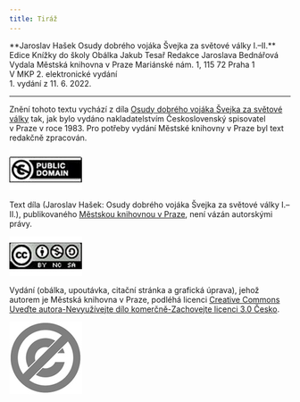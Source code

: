 ```yaml
---
title: Tiráž
---
```


<section>  
**Jaroslav Hašek    
Osudy dobrého vojáka Švejka    
za světové války    
I.–II.**  
</section>  
<section>  
Edice Knížky do školy  
Obálka Jakub Tesař  
Redakce Jaroslava Bednářová  
</section>  
<section>  
Vydala Městská knihovna v Praze  
Mariánské nám. 1, 115 72 Praha 1  
</section>  
<section>  
V MKP 2. elektronické vydání  
</section>  
<section>  
</section>  
1. vydání z 11. 6. 2022.

***

<section>

Znění tohoto textu vychází z díla [Osudy dobrého vojáka Švejka za světové války](https://aleph.nkp.cz/F/?func=direct&doc_number=002615338&local_base=CNB) tak, jak bylo vydáno nakladatelstvím Československý spisovatel v Praze v roce 1983. Pro potřeby vydání Městské knihovny v Praze byl text redakčně zpracován.

[![image003.jpg](./resources/image003_fmt.jpeg)](https://creativecommons.org/publicdomain/mark/1.0/deed.cs)

Text díla (Jaroslav Hašek: Osudy dobrého vojáka Švejka za světové války I.–II.), publikovaného [Městskou knihovnou v Praze](https://www.mlp.cz/cz/), není vázán autorskými právy.

[![image001.jpg](./resources/image001_fmt.jpeg)](https://creativecommons.org/licenses/by-nc-sa/3.0/cz/)

Vydání (obálka, upoutávka, citační stránka a grafická úprava), jehož autorem je Městská knihovna v Praze, podléhá licenci [Creative Commons Uveďte autora-Nevyužívejte dílo komerčně-Zachovejte licenci 3.0 Česko](https://creativecommons.org/licenses/by-nc-sa/3.0/cz/).


</section>

<section>

![image004.jpg](./resources/image004_fmt.jpeg)

</section>